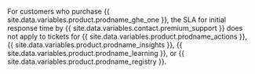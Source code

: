 For customers who purchase {{ site.data.variables.product.prodname_ghe_one }}, the SLA for initial response time by {{ site.data.variables.contact.premium_support }} does not apply to tickets for {{ site.data.variables.product.prodname_actions }}, {{ site.data.variables.product.prodname_insights }}, {{ site.data.variables.product.prodname_learning }}, or {{ site.data.variables.product.prodname_registry }}.
